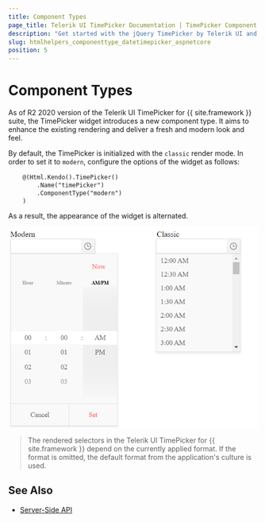 ```yaml
---
title: Component Types
page_title: Telerik UI TimePicker Documentation | TimePicker Component Types | Telerik UI
description: "Get started with the jQuery TimePicker by Telerik UI and learn how to enable the modern component type."
slug: htmlhelpers_componenttype_datetimepicker_aspnetcore
position: 5
---
```


# Component Types

As of R2 2020 version of the Telerik UI TimePicker for {{ site.framework }} suite, the TimePicker widget introduces a new component type. It aims to enhance the existing rendering and deliver a fresh and modern look and feel. 

By default, the TimePicker is initialized with the `classic` render mode. In order to set it to `modern`, configure the options of the widget as follows:

```
    @(Html.Kendo().TimePicker()
        .Name("timePicker")
        .ComponentType("modern")
    )
```

As a result, the appearance of the widget is alternated. 

![Comparison between the component types](../../../images/modern-classic-timepicker.png)

> The rendered selectors in the Telerik UI TimePicker for {{ site.framework }} depend on the currently applied format. If the format is omitted, the default format from the application's culture is used. 

## See Also

* [Server-Side API](/api/timepicker)
